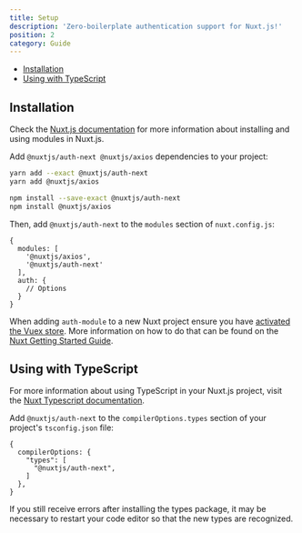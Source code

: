 ```yaml
---
title: Setup
description: 'Zero-boilerplate authentication support for Nuxt.js!'
position: 2
category: Guide
---
```


- [Installation](#installation)
- [Using with TypeScript](#using-with-typescript)

## Installation

<alert type="info">

Check the [Nuxt.js documentation](https://nuxtjs.org/guides/configuration-glossary/configuration-modules) for more information about installing and using modules in Nuxt.js.

</alert>

Add `@nuxtjs/auth-next @nuxtjs/axios` dependencies to your project:

<code-group>
  <code-block label="yarn" active>

```bash
yarn add --exact @nuxtjs/auth-next
yarn add @nuxtjs/axios
```

  </code-block>
  <code-block label="npm">

```bash
npm install --save-exact @nuxtjs/auth-next
npm install @nuxtjs/axios
```

  </code-block>
</code-group>

Then, add `@nuxtjs/auth-next` to the `modules` section of `nuxt.config.js`:

```js{}[nuxt.config.js]
{
  modules: [
    '@nuxtjs/axios',
    '@nuxtjs/auth-next'
  ],
  auth: {
    // Options
  }
}
```

<alert type="warning">

When adding `auth-module` to a new Nuxt project ensure you have [activated the Vuex store](https://nuxtjs.org/docs/directory-structure/store#activate-the-store). More information on how to do that can be found on the [Nuxt Getting Started Guide](https://nuxtjs.org/docs/directory-structure/store).

</alert>

## Using with TypeScript

<alert type="info">

For more information about using TypeScript in your Nuxt.js project, visit the [Nuxt Typescript documentation](https://typescript.nuxtjs.org/).

</alert>

Add `@nuxtjs/auth-next` to the `compilerOptions.types` section of your project's `tsconfig.json` file:

```json{}[tsconfig.json]
{
  compilerOptions: {
    "types": [
      "@nuxtjs/auth-next",
    ]
  },
}
```

<alert type="warning">

If you still receive errors after installing the types package, it may be necessary to restart your code editor so that the new types are recognized.

</alert>
